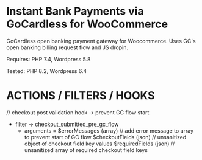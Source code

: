 # Instant Bank Payments via GoCardless for WooCommerce

GoCardless open banking payment gateway for Woocommerce. Uses GC's open banking billing request flow and JS dropin.

Requires: PHP 7.4, Wordpress 5.8

Tested: PHP 8.2, Wordpress 6.4


# ACTIONS / FILTERS / HOOKS

// checkout post validation hook -> prevent GC flow start
- filter -> checkout_submitted_pre_gc_flow
    - arguments =   $errorMessages (array)  // add error message to array to prevent start of GC flow
                    $checkoutFields (json)  // unsanitized object of checkout field key values
                    $requiredFields (json)  // unsanitized array of required checkout field keys